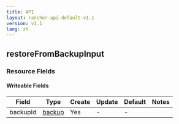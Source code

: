 ```yaml
---
title: API
layout: rancher-api-default-v1.1
version: v1.1
lang: zh
---
```


## restoreFromBackupInput



### Resource Fields

#### Writeable Fields

Field | Type | Create | Update | Default | Notes
---|---|---|---|---|---
backupId | [backup]({{site.baseurl}}/rancher/{{page.version}}/{{page.lang}}/api/api-resources/backup/) | Yes | - | - | 



<br>
